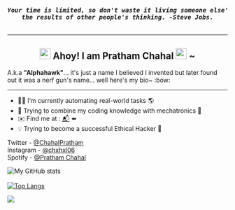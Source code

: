 <pre><i><b><h4 align="center">Your time is limited, so don't waste it living someone else's life. Don't be trapped by dogma – which is living with <br>the results of other people's thinking. -Steve Jobs.</h4></b></i></pre>
<hr>
<h2 align="center"><img src="https://media.giphy.com/media/hvRJCLFzcasrR4ia7z/giphy.gif" width="25px" /> Ahoy! I am Pratham Chahal <img src="https://www.google.com/url?sa=i&url=https%3A%2F%2Fgifs.alphacoders.com%2Fgifs%2Fby_tag%2F2653&psig=AOvVaw1H1v0hbnddIchJ-5Xbt1PI&ust=1646311385551000&source=images&cd=vfe&ved=0CAwQjhxqFwoTCKjK5Py5p_YCFQAAAAAdAAAAABAX" width="25px" /> ~ </h2>
A.k.a <b>"Alphahawk"</b>... it's just a name I believed I invented but later found out it was a nerf gun's name... well here's my bio~ :bow:
<hr> 

- 👨‍💻 I’m currently automating real-world tasks 🌎
- 🔌 Trying to combine my coding knowledge with mechatronics 🤖
- ✉️ Find me at : [📬](mailto:prathamchahal@gmail.com) ⬅️
- 💡 Trying to become a successful Ethical Hacker 👾

Twitter - [@ChahalPratham](https://twitter.com/ChahalPratham)
<br/>
Instagram - [@chxhxl06](https://www.instagram.com/chxhxl_06/)
<br/>
Spotify - [@Pratham Chahal](https://open.spotify.com/user/zq4cvtlej38cg0cvmztf9wayq)

![My GitHub stats](https://github-readme-stats.vercel.app/api?username=Prathamveer&theme=tokyonight&show_icons=true)
<br/>
<br/>
[![Top Langs](https://github-readme-stats.vercel.app/api/top-langs/?username=anuraghazra&langs_count=10&theme=tokyonight&hide=objective-c,GLSL,rust,Assembly&layout=compact)](https://github.com/anuraghazra/github-readme-stats)

<a href="https://twitter.com/ChahalPratham">
  <img align="center" src="https://github-profile-summary-cards.vercel.app/api/cards/profile-details?username=Prathamveer&theme=github_dark" />
</a>
